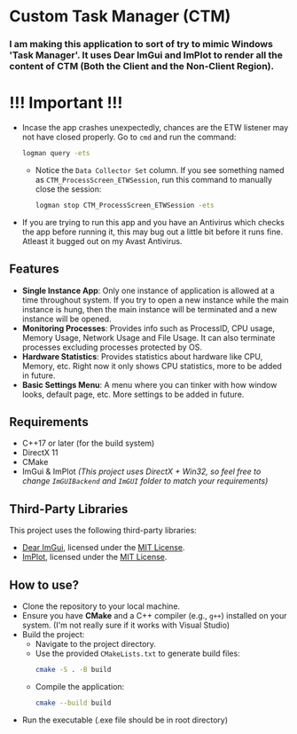 # Custom Task Manager (CTM)

### I am making this application to sort of try to mimic Windows 'Task Manager'. It uses Dear ImGui and ImPlot to render all the content of CTM (Both the Client and the Non-Client Region).

# !!! Important !!!
- Incase the app crashes unexpectedly, chances are the ETW listener may not have closed properly. Go to `cmd` and run the command:
  ```bash
  logman query -ets
  ```
  - Notice the `Data Collector Set` column. If you see something named as `CTM_ProcessScreen_ETWSession`, run this command to manually close the session:
    ```bash
    logman stop CTM_ProcessScreen_ETWSession -ets
    ```
- If you are trying to run this app and you have an Antivirus which checks the app before running it, this may bug out a little bit before it runs fine. Atleast it bugged out on my Avast Antivirus.

## Features
- **Single Instance App**: Only one instance of application is allowed at a time throughout system. If you try to open a new instance while the main instance is hung, then the main instance will be terminated and a new instance will be opened.
- **Monitoring Processes**: Provides info such as ProcessID, CPU usage, Memory Usage, Network Usage and File Usage. It can also terminate processes excluding processes protected by OS.
- **Hardware Statistics**: Provides statistics about hardware like CPU, Memory, etc. Right now it only shows CPU statistics, more to be added in future.
- **Basic Settings Menu**: A menu where you can tinker with how window looks, default page, etc. More settings to be added in future.

## Requirements
- C++17 or later (for the build system)
- DirectX 11
- CMake
- ImGui & ImPlot _(This project uses DirectX + Win32, so feel free to change `ImGUIBackend` and `ImGUI` folder to match your requirements)_

## Third-Party Libraries
This project uses the following third-party libraries:

- [Dear ImGui](https://github.com/ocornut/imgui), licensed under the [MIT License](ImGUI/LICENSE.txt).
- [ImPlot](https://github.com/epezent/implot), licensed under the [MIT License](ImPlot/LICENSE).

## How to use?
- Clone the repository to your local machine.
- Ensure you have **CMake** and a C++ compiler (e.g., `g++`) installed on your system. (I'm not really sure if it works with Visual Studio)
- Build the project:
   - Navigate to the project directory.
   - Use the provided `CMakeLists.txt` to generate build files:
     ```bash
     cmake -S . -B build
     ```
   - Compile the application:
     ```bash
     cmake --build build
     ```
- Run the executable (.exe file should be in root directory)
